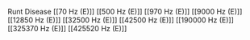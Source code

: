 Runt Disease
[[70 Hz (E)]]
[[500 Hz (E)]]
[[970 Hz (E)]]
[[9000 Hz (E)]]
[[12850 Hz (E)]]
[[32500 Hz (E)]]
[[42500 Hz (E)]]
[[190000 Hz (E)]]
[[325370 Hz (E)]]
[[425520 Hz (E)]]